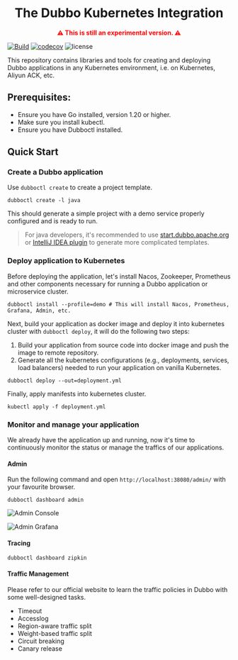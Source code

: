 <h1 align="center">
The Dubbo Kubernetes Integration
</h1>

<p align="center" style="color: red; font-weight: bold;">
⚠️ This is still an experimental version. ⚠️
</p>

[![Build](https://github.com/apache/dubbo-kubernetes/actions/workflows/ci.yml/badge.svg)](https://github.com/apache/dubbo-kubernetes/actions/workflows/ci.yml)
[![codecov](https://codecov.io/gh/apache/dubbo-kubernetes/branch/master/graph/badge.svg)](https://codecov.io/gh/apache/dubbo-kubernetes)
![license](https://img.shields.io/badge/license-Apache--2.0-green.svg)

This repository contains libraries and tools for creating and deploying Dubbo applications in any Kubernetes environment, i.e. on Kubernetes, Aliyun ACK, etc.

## Prerequisites:
* Ensure you have Go installed, version 1.20 or higher.
* Make sure you install kubectl.
* Ensure you have Dubboctl installed.

## Quick Start
### Create a Dubbo application
Use `dubboctl create` to create a project template.

```shell
dubboctl create -l java
```

This should generate a simple project with a demo service properly configured and is ready to run. 

> For java developers, it's recommended to use [start.dubbo.apache.org]() or [IntelliJ IDEA plugin]() to generate more complicated templates.

### Deploy application to Kubernetes
Before deploying the application, let's install Nacos, Zookeeper, Prometheus and other components necessary for running a Dubbo application or microservice cluster.

```shell
dubboctl install --profile=demo # This will install Nacos, Prometheus, Grafana, Admin, etc.
```

Next, build your application as docker image and deploy it into kubernetes cluster with `dubboctl deploy`, it will do the following two steps:

1. Build your application from source code into docker image and push the image to remote repository.
2. Generate all the kubernetes configurations (e.g., deployments, services, load balancers) needed to run your application on vanilla Kubernetes.

```shell
dubboctl deploy --out=deployment.yml
```

Finally, apply manifests into kubernetes cluster.

```shell
kubectl apply -f deployment.yml
```

### Monitor and manage your application
We already have the application up and running, now it's time to continuously monitor the status or manage the traffics of our applications.

#### Admin
Run the following command and open `http://localhost:38080/admin/` with your favourite browser.

```shell
dubboctl dashboard admin
```

![Admin Console]()


![Admin Grafana]()

#### Tracing
```shell
dubboctl dashboard zipkin
```

#### Traffic Management
Please refer to our official website to learn the traffic policies in Dubbo with some well-designed tasks.
* Timeout
* Accesslog
* Region-aware traffic split
* Weight-based traffic split
* Circuit breaking
* Canary release




